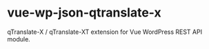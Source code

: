 # vue-wp-json-qtranslate-x
qTranslate-X / qTranslate-XT extension for Vue WordPress REST API module.
